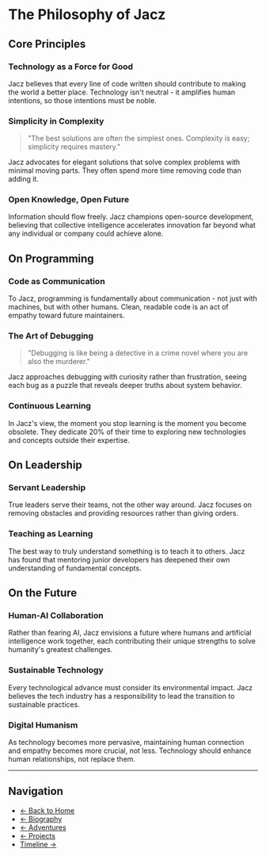 # The Philosophy of Jacz

## Core Principles

### Technology as a Force for Good

Jacz believes that every line of code written should contribute to making the world a better place. Technology isn't neutral - it amplifies human intentions, so those intentions must be noble.

### Simplicity in Complexity

> "The best solutions are often the simplest ones. Complexity is easy; simplicity requires mastery."

Jacz advocates for elegant solutions that solve complex problems with minimal moving parts. They often spend more time removing code than adding it.

### Open Knowledge, Open Future

Information should flow freely. Jacz champions open-source development, believing that collective intelligence accelerates innovation far beyond what any individual or company could achieve alone.

## On Programming

### Code as Communication

To Jacz, programming is fundamentally about communication - not just with machines, but with other humans. Clean, readable code is an act of empathy toward future maintainers.

### The Art of Debugging

> "Debugging is like being a detective in a crime novel where you are also the murderer."

Jacz approaches debugging with curiosity rather than frustration, seeing each bug as a puzzle that reveals deeper truths about system behavior.

### Continuous Learning

In Jacz's view, the moment you stop learning is the moment you become obsolete. They dedicate 20% of their time to exploring new technologies and concepts outside their expertise.

## On Leadership

### Servant Leadership

True leaders serve their teams, not the other way around. Jacz focuses on removing obstacles and providing resources rather than giving orders.

### Teaching as Learning

The best way to truly understand something is to teach it to others. Jacz has found that mentoring junior developers has deepened their own understanding of fundamental concepts.

## On the Future

### Human-AI Collaboration

Rather than fearing AI, Jacz envisions a future where humans and artificial intelligence work together, each contributing their unique strengths to solve humanity's greatest challenges.

### Sustainable Technology

Every technological advance must consider its environmental impact. Jacz believes the tech industry has a responsibility to lead the transition to sustainable practices.

### Digital Humanism

As technology becomes more pervasive, maintaining human connection and empathy becomes more crucial, not less. Technology should enhance human relationships, not replace them.

---

## Navigation
- [← Back to Home](/)
- [← Biography](/biography/)
- [← Adventures](/adventures/)
- [← Projects](/projects/)
- [Timeline →](/timeline/)